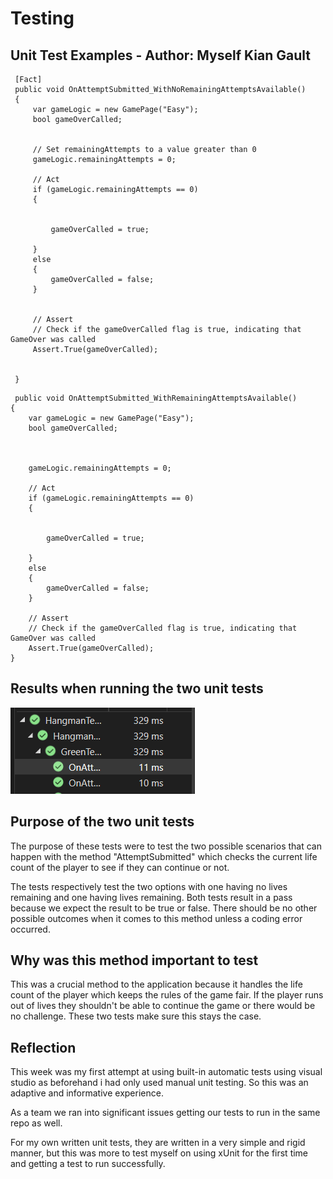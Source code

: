 # Testing

## Unit Test Examples - Author: Myself Kian Gault 
```
 [Fact]
 public void OnAttemptSubmitted_WithNoRemainingAttemptsAvailable()
 {
     var gameLogic = new GamePage("Easy");
     bool gameOverCalled;


     // Set remainingAttempts to a value greater than 0
     gameLogic.remainingAttempts = 0;

     // Act
     if (gameLogic.remainingAttempts == 0)
     {


         gameOverCalled = true;

     }
     else
     {
         gameOverCalled = false;
     }


     // Assert
     // Check if the gameOverCalled flag is true, indicating that GameOver was called
     Assert.True(gameOverCalled);


 }
 ```

 ```
  public void OnAttemptSubmitted_WithRemainingAttemptsAvailable()
 {
     var gameLogic = new GamePage("Easy");
     bool gameOverCalled;
     

    
     gameLogic.remainingAttempts = 0;

     // Act
     if (gameLogic.remainingAttempts == 0)
     {


         gameOverCalled = true;

     }
     else
     {
         gameOverCalled = false;
     }

     // Assert
     // Check if the gameOverCalled flag is true, indicating that GameOver was called
     Assert.True(gameOverCalled);
 }
 ```

 ## Results when running the two unit tests 
 ![Test Result](images/Test_Example.png)


 ## Purpose of the two unit tests 
 The purpose of these tests were to test the two possible scenarios that can happen with the method "AttemptSubmitted" which 
 checks the current life count of the player to see if they can continue or not. 

 The tests respectively test the two options with one having no lives remaining and one having lives remaining. Both tests result 
 in a pass because we expect the result to be true or false. There should be no other possible outcomes when it comes to this 
 method unless a coding error occurred. 


 ## Why was this method important to test
 This was a crucial method to the application because it handles the life count of the player which keeps the rules of the game 
 fair. If the player runs out of lives they shouldn't be able to continue the game or there would be no challenge. These two 
 tests make sure this stays the case. 


 ## Reflection 
 This week was my first attempt at using built-in automatic tests using visual studio as beforehand i had only used manual unit 
 testing. So this was an adaptive and informative experience. 

 As a team we ran into significant issues getting our tests to run in the same repo as well. 

 For my own written unit tests, they are written in a very simple and rigid manner, but this was more to test myself on using 
 xUnit for the first time and getting a test to run successfully.
